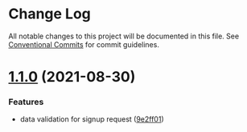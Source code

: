 # Change Log

All notable changes to this project will be documented in this file.
See [Conventional Commits](https://conventionalcommits.org) for commit guidelines.

# [1.1.0](https://github.com/Ricardo-Paul/prolanguo/compare/v0.0.1-alpha.0...v1.1.0) (2021-08-30)


### Features

* data validation for signup request ([9e2ff01](https://github.com/Ricardo-Paul/prolanguo/commit/9e2ff01e17a9b68c8f24d4a274254460774d8795))
